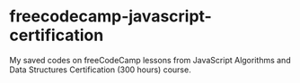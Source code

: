 # freecodecamp-javascript-certification
My saved codes on freeCodeCamp lessons from JavaScript Algorithms and Data Structures Certification (300 hours) course.
